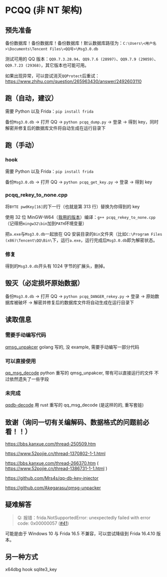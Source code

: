 # PCQQ (非 NT 架构)

## 预先准备

备份数据库！备份数据库！备份数据库！默认数据库路径为：`C:\Users\<用户名>\Documents\Tencent Files\<QQ号>\Msg3.0.db`

测试可用的 QQ 版本：`QQ9.7.3.28.94`、`QQ9.7.6 (28997)`、`QQ9.7.9 (29059)`、`QQ9.7.23 (29368)`，其它版本也可能可用。

如果出现异常，可以尝试消灭`QQProtect`后重试：<https://www.zhihu.com/question/265963430/answer/2492603110>

## 跑（自动，建议）

需要 Python 以及 Frida：`pip install frida`

备份`Msg3.0.db` -> 打开 QQ -> `python pcqq_dump.py` -> 登录 -> 得到 key，同时解密并修复后的数据库文件将自动生成在运行目录下

## 跑（手动）

### hook

需要 Python 以及 Frida：`pip install frida`

备份`Msg3.0.db` -> 打开 QQ -> `python pcqq_get_key.py` -> 登录 -> 得到 key

### pcqq_rekey_to_none.cpp

将`BYTE pwdKey[16]`的下一行（也就是第 313 行）替换为你得到的 key

使用 32 位 MinGW-W64（[我用的版本](https://sourceforge.net/projects/mingw-w64/files/Toolchains%20targetting%20Win32/Personal%20Builds/mingw-builds/8.1.0/threads-win32/dwarf/i686-8.1.0-release-win32-dwarf-rt_v6-rev0.7z)）编译：`g++ pcqq_rekey_to_none.cpp` （记得把`mingw32\bin`加到`PATH`环境变量）

把`a.exe`与`Msg3.0.db`一起放在 QQ 安装目录的`Bin`文件夹（比如`C:\Program Files (x86)\Tencent\QQ\Bin\`下，运行`a.exe`，运行完成后`Msg3.0.db`即为解密状态。

### 修复

得到的`Msg3.0.db`开头有 1024 字节的扩展头，删掉。

## 毁灭（必定损坏原始数据）

备份`Msg3.0.db` -> 打开 QQ -> `python pcqq_DANGER_rekey.py` -> 登录 -> 原始数据库被破坏 -> 解密并修复后的数据库文件将自动生成在运行目录下

## 读取信息

### 需要手动编写代码
[qmsg_unpakcer](https://github.com/Akegarasu/qmsg-unpacker)
golang 写的, 没 example, 需要手动编写一部分代码

### 可以直接使用
[qq_msg_decode](https://github.com/saucer-man/qq_msg_decode)
python 重写的 qmsg_unpakcer, 带有可以直接运行的文件 不过依然遗失了一些字段

### 未完成
[qqdb-decode](https://github.com/shenjackyuanjie/qqdb-decode)
用 rust 重写的 qq_msg_decode (是这样的的, 重写套娃)

## 致谢（询问一切有关编解码、数据格式的问题前必看！！）

<https://bbs.kanxue.com/thread-250509.htm>

<https://www.52pojie.cn/thread-1370802-1-1.html>

<https://bbs.kanxue.com/thread-266370.htm> ( <https://www.52pojie.cn/thread-1386731-1-1.html> )

<https://github.com/Mrs4s/qq-db-key-injector>

<https://github.com/Akegarasu/qmsg-unpacker>

## 疑难解答

> Q: 报错：frida.NotSupportedError: unexpectedly failed with error code: 0x00000057 ([#41](https://github.com/QQBackup/qq-win-db-key/issues/41))

可能是由于 Windows 10 与 Frida 16.5 不兼容，可以尝试降级到 Frida 16.4.10 版本。

## 另一种方式

x64dbg hook sqlite3_key
